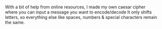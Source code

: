 With a bit of help from online resources, I made my own caesar cipher where you can input a message you want to encode/decode
It only shifts letters, so everything else like spaces, numbers & special characters remain the same.
